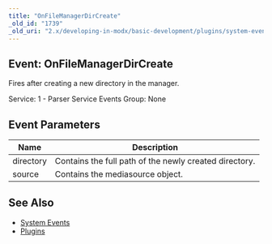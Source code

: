 ```yaml
---
title: "OnFileManagerDirCreate"
_old_id: "1739"
_old_uri: "2.x/developing-in-modx/basic-development/plugins/system-events/onfilemanagerdircreate"
---
```


## Event: OnFileManagerDirCreate

 Fires after creating a new directory in the manager.

 Service: 1 - Parser Service Events 
 Group: None

## Event Parameters

 | Name | Description |
|------|-------------|
| directory | Contains the full path of the newly created directory. |
| source | Contains the mediasource object. |

## See Also

- [System Events](developing-in-modx/basic-development/plugins/system-events)
- [Plugins](developing-in-modx/basic-development/plugins)